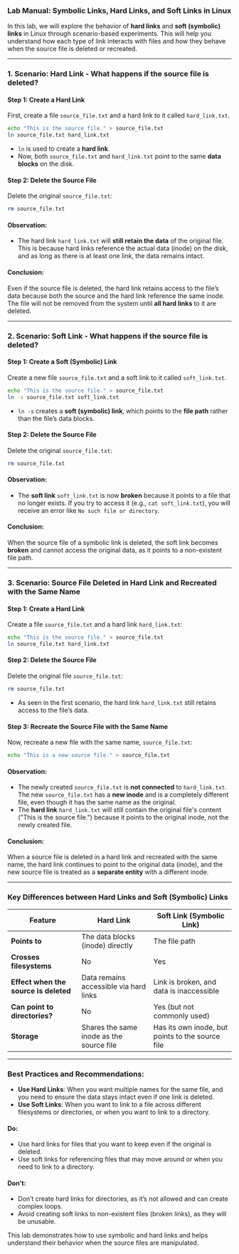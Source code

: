 ### **Lab Manual: Symbolic Links, Hard Links, and Soft Links in Linux**

In this lab, we will explore the behavior of **hard links** and **soft (symbolic) links** in Linux through scenario-based experiments. This will help you understand how each type of link interacts with files and how they behave when the source file is deleted or recreated.

---

### **1. Scenario: Hard Link - What happens if the source file is deleted?**

#### **Step 1: Create a Hard Link**

First, create a file `source_file.txt` and a hard link to it called `hard_link.txt`.

```bash
echo "This is the source file." > source_file.txt
ln source_file.txt hard_link.txt
```

- `ln` is used to create a **hard link**.
- Now, both `source_file.txt` and `hard_link.txt` point to the same **data blocks** on the disk.

#### **Step 2: Delete the Source File**

Delete the original `source_file.txt`:

```bash
rm source_file.txt
```

#### **Observation:**

- The hard link `hard_link.txt` will **still retain the data** of the original file. This is because hard links reference the actual data (inode) on the disk, and as long as there is at least one link, the data remains intact.
  
#### **Conclusion:**

Even if the source file is deleted, the hard link retains access to the file’s data because both the source and the hard link reference the same inode. The file will not be removed from the system until **all hard links** to it are deleted.

---

### **2. Scenario: Soft Link - What happens if the source file is deleted?**

#### **Step 1: Create a Soft (Symbolic) Link**

Create a new file `source_file.txt` and a soft link to it called `soft_link.txt`.

```bash
echo "This is the source file." > source_file.txt
ln -s source_file.txt soft_link.txt
```

- `ln -s` creates a **soft (symbolic) link**, which points to the **file path** rather than the file’s data blocks.

#### **Step 2: Delete the Source File**

Delete the original `source_file.txt`:

```bash
rm source_file.txt
```

#### **Observation:**

- The **soft link** `soft_link.txt` is now **broken** because it points to a file that no longer exists. If you try to access it (e.g., `cat soft_link.txt`), you will receive an error like `No such file or directory`.
  
#### **Conclusion:**

When the source file of a symbolic link is deleted, the soft link becomes **broken** and cannot access the original data, as it points to a non-existent file path.

---

### **3. Scenario: Source File Deleted in Hard Link and Recreated with the Same Name**

#### **Step 1: Create a Hard Link**

Create a file `source_file.txt` and a hard link `hard_link.txt`:

```bash
echo "This is the source file." > source_file.txt
ln source_file.txt hard_link.txt
```

#### **Step 2: Delete the Source File**

Delete the original file `source_file.txt`:

```bash
rm source_file.txt
```

- As seen in the first scenario, the hard link `hard_link.txt` still retains access to the file’s data.

#### **Step 3: Recreate the Source File with the Same Name**

Now, recreate a new file with the same name, `source_file.txt`:

```bash
echo "This is a new source file." > source_file.txt
```

#### **Observation:**

- The newly created `source_file.txt` is **not connected** to `hard_link.txt`. The new `source_file.txt` has a **new inode** and is a completely different file, even though it has the same name as the original.
- The **hard link** `hard_link.txt` will still contain the original file's content ("This is the source file.") because it points to the original inode, not the newly created file.

#### **Conclusion:**

When a source file is deleted in a hard link and recreated with the same name, the hard link continues to point to the original data (inode), and the new source file is treated as a **separate entity** with a different inode.

---

### **Key Differences between Hard Links and Soft (Symbolic) Links**

| Feature                          | Hard Link                                 | Soft Link (Symbolic Link)          |
|-----------------------------------|-------------------------------------------|------------------------------------|
| **Points to**                     | The data blocks (inode) directly           | The file path                      |
| **Crosses filesystems**           | No                                        | Yes                                |
| **Effect when the source is deleted** | Data remains accessible via hard links    | Link is broken, and data is inaccessible |
| **Can point to directories?**     | No                                        | Yes (but not commonly used)        |
| **Storage**                       | Shares the same inode as the source file  | Has its own inode, but points to the source file |

---

### **Best Practices and Recommendations:**

- **Use Hard Links**: When you want multiple names for the same file, and you need to ensure the data stays intact even if one link is deleted.
- **Use Soft Links**: When you want to link to a file across different filesystems or directories, or when you want to link to a directory.
  
#### **Do:**
- Use hard links for files that you want to keep even if the original is deleted.
- Use soft links for referencing files that may move around or when you need to link to a directory.

#### **Don't:**
- Don’t create hard links for directories, as it’s not allowed and can create complex loops.
- Avoid creating soft links to non-existent files (broken links), as they will be unusable.

This lab demonstrates how to use symbolic and hard links and helps understand their behavior when the source files are manipulated.